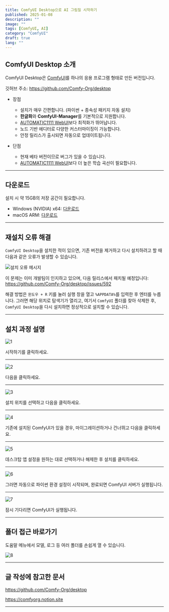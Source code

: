 ```yaml
---
title: ComfyUI Desktop으로 AI 그림질 시작하기
published: 2025-01-08
description: ""
image: ""
tags: [ComfyUI, AI]
category: "ComfyUI"
draft: true
lang: ""
---
```


## ComfyUI Desktop 소개

ComfyUI Desktop은 [ComfyUI](https://github.com/comfyanonymous/ComfyUI)를 하나의 응용 프로그램 형태로 만든 버전입니다.

깃허브 주소: <https://github.com/Comfy-Org/desktop>

- 장점

  - 설치가 매우 간편합니다. (파이썬 + 종속성 패키지 자동 설치)
  - **한글화**와 **ComfyUI-Manager**를 기본적으로 지원합니다.
  - [AUTOMATIC1111 WebUI](https://github.com/AUTOMATIC1111/stable-diffusion-webui)보다 최적화가 뛰어납니다.
  - 노드 기반 에디터로 다양한 커스터마이징이 가능합니다.
  - 안정 릴리스가 출시되면 자동으로 업데이트됩니다.

- 단점

  - 현재 베타 버전이므로 버그가 있을 수 있습니다.
  - [AUTOMATIC1111 WebUI](https://github.com/AUTOMATIC1111/stable-diffusion-webui)보다 더 높은 학습 곡선이 필요합니다.

---

## 다운로드

설치 시 약 15GB의 저장 공간이 필요합니다.

- Windows (NVIDIA) x64: [다운로드](https://download.comfy.org/windows/nsis/x64)
- macOS ARM: [다운로드](https://download.comfy.org/mac/dmg/arm64)

---

## 재설치 오류 해결

`ComfyUI Desktop`을 설치한 적이 있으면, 기존 버전을 제거하고 다시 설치하려고 할 때 다음과 같은 오류가 발생할 수 있습니다.

![설치 오류 메시지](https://i.ibb.co/VCXVsky/2025-01-08-224039.png)

이 문제는 이미 개발팀이 인지하고 있으며, 다음 릴리스에서 패치될 예정입니다: <https://github.com/Comfy-Org/desktop/issues/592>

해결 방법은 `윈도우 + R` 키를 눌러 실행 창을 열고 `%APPDATA%`를 입력한 후 엔터를 누릅니다. 그러면 해당 위치로 탐색기가 열리고, 여기서 `ComfyUI` 폴더를 찾아 삭제한 후, `ComfyUI Desktop`을 다시 설치하면 정상적으로 설치할 수 있습니다.

---

## 설치 과정 설명

![1](https://i.ibb.co/ZHhsfXM/001.png)

시작하기를 클릭하세요.

---

![2](https://i.ibb.co/S7x0g3P/002.png)

다음을 클릭하세요.

---

![3](https://i.ibb.co/C9VCmVV/003.png)

설치 위치를 선택하고 다음을 클릭하세요.

---

![4](https://i.ibb.co/g9JdkV7/004.png)

기존에 설치된 ComfyUI가 있을 경우, 마이그레이션하거나 건너뛰고 다음을 클릭하세요.

---

![5](https://i.ibb.co/2st2nR0/005.png)

데스크탑 앱 설정을 원하는 대로 선택하거나 해제한 후 설치를 클릭하세요.

---

![6](https://i.ibb.co/D7fp1QL/006.png)

그러면 자동으로 파이썬 환경 설정이 시작되며, 완료되면 ComfyUI 서버가 실행됩니다.

---

![7](https://i.ibb.co/QCYvnYG/008.png)

잠시 기다리면 ComfyUI가 실행됩니다.

---

## 폴더 접근 바로가기

도움말 메뉴에서 모델, 로그 등 여러 폴더를 손쉽게 열 수 있습니다.

![8](https://i.ibb.co/mJkkvQv/009.png)

---

## 글 작성에 참고한 문서

<https://github.com/Comfy-Org/desktop>

<https://comfyorg.notion.site>

---
